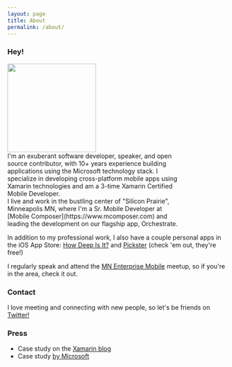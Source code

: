 ```yaml
---
layout: page
title: About
permalink: /about/
---
```


### Hey! 

<div>
  <div style="display: inline-block;" align="top">
    <img src="{{site.baseurl}}/images/trophyPhoto.jpg" width="200" />  
  </div>
  <div style="display: inline-block; width: 80%; vertical-align: top;">I'm an exuberant software developer, speaker, and open source contributor, with 10+ years experience building applications using the Microsoft technology stack. I specialize in developing cross-platform mobile apps using Xamarin technologies and am a 3-time Xamarin Certified Mobile Developer. <br/>
  I live and work in the bustling center of "Silicon Prairie", Minneapolis MN, where I'm a Sr. Mobile Developer at [Mobile Composer](https://www.mcomposer.com) and leading the development on our flagship app, Orchestrate.
  </div>
</div>

In addition to my professional work, I also have a couple personal apps in the iOS App Store: [How Deep Is It?](https://itunes.apple.com/us/app/how-deep-is-it/id955364125) and [Pickster](https://itunes.apple.com/us/app/pickster/id1055947478) (check 'em out, they're free!)

I regularly speak and attend the [MN Enterprise Mobile](https://www.meetup.com/Minnesota-Enterprise-Mobile) meetup, so if you're in the area, check it out.


### Contact

I love meeting and connecting with new people, so let's be friends on [Twitter!](https://twitter.com/tomsoderling)


### Press

- Case study on the [Xamarin blog](https://blog.xamarin.com/mobile-composer-transforms-products-people-and-processes-with-xamarin-apps/)
- Case study [by Microsoft](https://customers.microsoft.com/en-us/story/orchestrating-marketing-and-sales-performance)